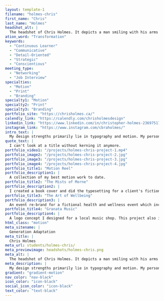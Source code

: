 ```yaml
---
layout: template-1
filename: "holmes-chris"
first_name: "Chris"
last_name: "Holmes"
headshot_alt: |
  The headshot of Chris Holmes. It depicts a man smiling with his arms crossed, wearing a black button-up shirt.
ation_word: "Transformation"
keywords:
  - "Continuous Learner"
  - "Communicative"
  - "Detail-Oriented"
  - "Strategic"
  - "Conscientious"
meeting_type:
  - "Networking"
  - "Job Interview"
specialties:
  - "Motion"
  - "Print"
  - "Branding"
specialty1: "Motion"
specialty2: "Print"
specialty3: "Branding"
portfolio_site: "https://chrisholmes.ca/"
calendly_link: "https://calendly.com/chrisholmesdesign"
linkedin_link: "https://www.linkedin.com/in/christopher-holmes-236975172/"
instagram_link: "https://www.instagram.com/cbraholmes/"
intro_text: |
  My design strengths primarily lie in typography and motion. My personal strengths lie in my empathy, honesty, and openness.
quote_text: |
  I can't look at a title without kerning it anymore.
portfolio_video1: "/projects/holmes-chris-project-1.mp4"
portfolio_image2: "/projects/holmes-chris-project-2.jpg"
portfolio_image3: "/projects/holmes-chris-project-3.jpg"
portfolio_image4: "/projects/holmes-chris-project-4.jpg"
portfolio_title1: "Motion Reel"
portfolio_description1: |
  A collection of my best motion work to date.
portfolio_title2: "The Mists of Morne"
portfolio_description2: |
  I created a book cover and did the typesetting for a client's fiction novel. The cover was created using Adobe Photoshop and Adobe Illustrator. The typesetting was done in Adobe Indesign.
portfolio_title3: "The Art of Wellbeing"
portfolio_description3: |
  An event re-brand for a fictional health and wellness event which included a logo, poster, promotional social media post, and promotional video.
portfolio_title4: "Granata Music"
portfolio_description4: |
  A logo concept I designed for a local music shop. This project also included a brand guide and stationery.
html_class: "motion"
meta_sitename: |
  Generation Adaptation
meta_title: |
  Chris Holmes
meta_url: students/holmes-chris/
meta_previewimage: headshots/holmes-chris.png
meta_alt: |
  The headshot of Chris Holmes. It depicts a man smiling with his arms crossed, wearing a black button-up shirt.
meta_description: |
  My design strengths primarily lie in typography and motion. My personal strengths lie in my empathy, honesty, and openness.
gradient: "gradient-motion"
nav_color: "nav-black"
icon_color: "icon-black"
social_icon_color: "icon-black"
text_color: "text-black"
---
```

